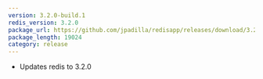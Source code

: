 ```yaml
---
version: 3.2.0-build.1
redis_version: 3.2.0
package_url: https://github.com/jpadilla/redisapp/releases/download/3.2.0-build.1/Redis.zip
package_length: 19024
category: release
---
```

- Updates redis to 3.2.0

